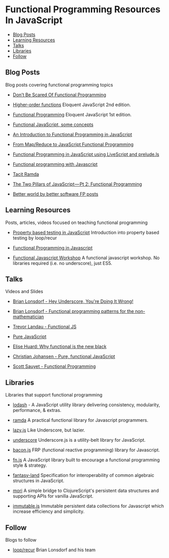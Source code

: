 # Functional Programming Resources In JavaScript

* [Blog Posts](#blog-posts)
* [Learning Resources](#learning-resources)
* [Talks](#talks)
* [Libraries](#libraries)
* [Follow](#follow)

## Blog Posts
Blog posts covering functional programming topics

* [Don’t Be Scared Of Functional Programming](http://www.smashingmagazine.com/2014/07/02/dont-be-scared-of-functional-programming/)

* [Higher-order functions](http://eloquentjavascript.net/05_higher_order.html) Eloquent JavaScript 2nd edition.

* [Functional Programming](http://eloquentjavascript.net/1st_edition/chapter6.html) Eloquent JavaScript 1st edition.

* [Functional JavaScript, some concepts](http://dreyacosta.com/functional-javascript/)

* [An Introduction to Functional Programming in JavaScript](https://bjpelc.wordpress.com/2015/02/06/an-introduction-to-functional-programming-in-javascript/)

* [From Map/Reduce to JavaScript Functional Programming](https://hacks.mozilla.org/2015/01/from-mapreduce-to-javascript-functional-programming/) 

* [Functional Programming in JavaScript using LiveScript and prelude.ls](http://livescript.net/blog/functional-programming-in-javascript-using-livescript-and-prelude-ls.html) 

* [Functional programming with Javascript](http://stephen-young.me.uk/2013/01/20/functional-programming-with-javascript.html)

* [Tacit Ramda](https://medium.com/@bobiblazeski/tacit-ramda-c914775ff4b1)

* [The Two Pillars of JavaScript — Pt 2: Functional Programming](https://medium.com/javascript-scene/the-two-pillars-of-javascript-pt-2-functional-programming-a63aa53a41a4) 

* [Better world by better software FP posts](http://glebbahmutov.com/blog/tags/functional/)

## Learning Resources
Posts, articles, videos focused on teaching functional programming

* [Property based testing in JavaScript](http://www.looprecur.com/blog/property-based-testing-in-javascript/)  Introduction into property based testing by loop/recur

* [Functional Programming in Javascript](http://jhusain.github.io/learnrx/)

* [Functional Javascript Workshop](https://github.com/timoxley/functional-javascript-workshop) A functional javascript workshop. No libraries required (i.e. no underscore), just ES5.

## Talks
Videos and Slides

* [Brian Lonsdorf - Hey Underscore, You're Doing It Wrong!](https://www.youtube.com/watch?v=m3svKOdZijA)

* [Brian Lonsdorf - Functional programming patterns for the non-mathematician](https://www.youtube.com/watch?v=AvgwKjTPMmM)

* [Trevor Landau - Functional JS](https://www.youtube.com/watch?v=XXZA6b8y8kM)

* [Pure JavaScript](https://vimeo.com/49384334)

* [Elise Huard: Why functional is the new black](https://www.youtube.com/watch?v=XXZA6b8y8kM)

* [Christian Johansen - Pure, functional JavaScript](https://vimeo.com/43382919)

* [Scott Sauyet - Functional Programming](http://scott.sauyet.com/Javascript/Talk/FunctionalProgramming) 

## Libraries
Libraries that support functional programming

* [lodash](https://lodash.com/) - A JavaScript utility library delivering consistency, modularity, performance, & extras.

* [ramda](https://github.com/ramda/ramda) A practical functional library for Javascript programmers.

* [lazy.js](https://github.com/dtao/lazy.js) Like Underscore, but lazier.

* [underscore](jashkenas/underscore) Underscore.js is a utility-belt library for JavaScript.

* [bacon.js](https://github.com/baconjs/bacon.js/) FRP (functional reactive programming) library for Javascript.

* [fn.js](https://github.com/eliperelman/fn.js) A JavaScript library built to encourage a functional programming style & strategy.

* [fantasy-land](https://github.com/fantasyland/fantasy-land) Specification for interoperability of common algebraic structures in JavaScript.

* [mori](https://github.com/swannodette/mori) A simple bridge to ClojureScript's persistent data structures and supporting APIs for vanilla JavaScript.

* [immutable.js](https://github.com/facebook/immutable-js) Immutable persistent data collections for Javascript which increase efficiency and simplicity.

## Follow
Blogs to follow

* [loop/recur](http://www.looprecur.com/) Brian Lonsdorf and his team



